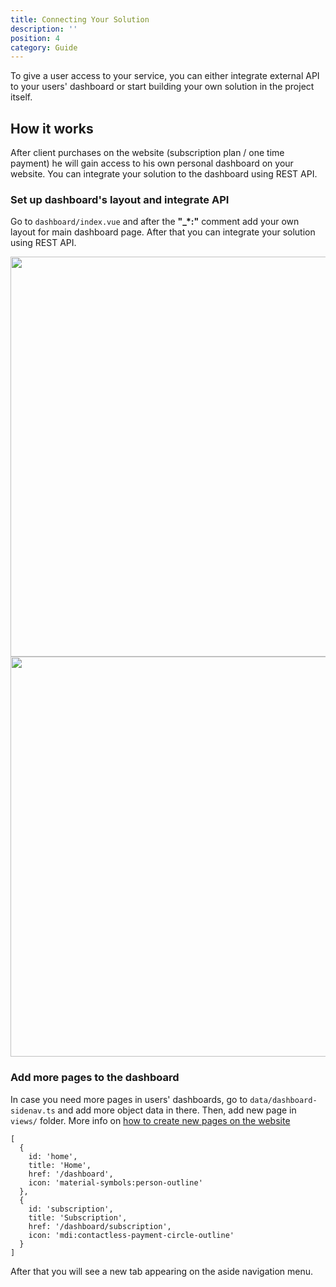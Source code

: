 ```yaml
---
title: Connecting Your Solution
description: ''
position: 4
category: Guide
---
```


To give a user access to your service, you can either integrate external API to your users' dashboard or start building your own solution in the project itself. 

## How it works

After client purchases on the website (subscription plan / one time payment) he will gain access to his own personal dashboard on your website. You can integrate your solution to the dashboard using REST API. 

### Set up dashboard's layout and integrate API

Go to `dashboard/index.vue` and after the **"_*:"** comment add your own layout for main dashboard page.
After that you can integrate your solution using REST API.

<img src="/dashboard.png" class="light-img" width="1280" height="640" alt=""/>
<img src="/dashboard.png" class="dark-img" width="1280" height="640" alt=""/>

### Add more pages to the dashboard

In case you need more pages in users' dashboards, go to `data/dashboard-sidenav.ts` and add more object data in there.
Then, add new page in `views/` folder. More info on [how to create new pages on the website](/guide/static-page)
```typescript[dashboard-sidenav.ts]
[
  {
    id: 'home',
    title: 'Home',
    href: '/dashboard',
    icon: 'material-symbols:person-outline'
  },
  {
    id: 'subscription',
    title: 'Subscription',
    href: '/dashboard/subscription',
    icon: 'mdi:contactless-payment-circle-outline'
  }
]
```

After that you will see a new tab appearing on the aside navigation menu.